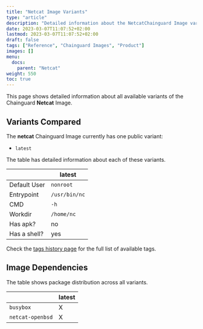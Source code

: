 ```yaml
---
title: "Netcat Image Variants"
type: "article"
description: "Detailed information about the NetcatChainguard Image variants"
date: 2023-03-07T11:07:52+02:00
lastmod: 2023-03-07T11:07:52+02:00
draft: false
tags: ["Reference", "Chainguard Images", "Product"]
images: []
menu:
  docs:
    parent: "Netcat"
weight: 550
toc: true
---
```


This page shows detailed information about all available variants of the Chainguard **Netcat** Image.

## Variants Compared
The **netcat** Chainguard Image currently has one public variant: 

- `latest`

The table has detailed information about each of these variants.

|              | latest        |
|--------------|---------------|
| Default User | `nonroot`     |
| Entrypoint   | `/usr/bin/nc` |
| CMD          | `-h`          |
| Workdir      | `/home/nc`    |
| Has apk?     | no            |
| Has a shell? | yes           |

Check the [tags history page](/chainguard/chainguard-images/reference/netcat/tags_history/) for the full list of available tags.
## Image Dependencies
The table shows package distribution across all variants.

|                  | latest |
|------------------|--------|
| `busybox`        | X      |
| `netcat-openbsd` | X      |
